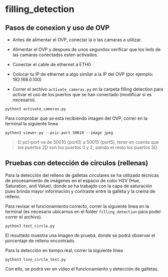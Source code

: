 filling_detection
===

## Pasos de conexion y uso de OVP
- Antes de alimentar el OVP, conectar la o las camaras a utilizar.
- Alimentar el OVP y despues de unos segundos verificar que los leds de las camaras conectadss esten activados.
- Conectar el cable de ethernet a ETH0
- Colocar tu IP de ethernet a algo similar a la IP del OVP (por ejemplo: 192.168.0.100)

- Correr el archivo `activate_cameras.py` en la carpeta filling detection para activar el uso de los puertos que se han conectado (modificar si es necesario).

``` 
python3 activate_cameras.py
```

Para comprobar que se está recibiendo imagen del OVP, correr en la terminal la siguiente linea

``` 
python3 viewer.py --pcic-port 50010 --image jpeg
```
> El pci-port va de 50010 (port0) a 50015 (port5), tener en cuenta que los puertos 2D son los puertos 0 y 2, siendo el resto los puertos 3D.

## Pruebas con detección de círculos (rellenas)

Para la detección del relleno de galletas circulares se ha utilizado técnicas de procesamiento de imágenes en el espacio de color HSV (Hue, Saturation, and Value), donde se ha trabajdo con la capa de saturación pues brinda mayor información y contraste entre la galleta y la crema de relleno.

Para revisar el funcionamiento correcto, correr la siguiente línea en la terminal (es necesario ubicarnos en el folder `filling_detection` para poder correr el archivo). 

``` 
python3 test_circle.py
```

El resultado muestra una imagen de prueba, donde se podrá observar el porcentaje de relleno encontrado.

Para la detección en tiempo real, correr la siguiente línea

``` 
python3 live_circle_test.py
```

Con ello, se podrá ver en video el funcionamiento y detección de galletas.







